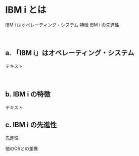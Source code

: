 # IBM i とは

IBM i はオペレーティング・システム
特徴
IBM i の先進性

<p>　</p>

## a. 「IBM i」はオペレーティング・システム

テキスト

<p>　</p>

## b. IBM i の特徴

テキスト

## c. IBM i の先進性

先進性

他のOSとの差異
